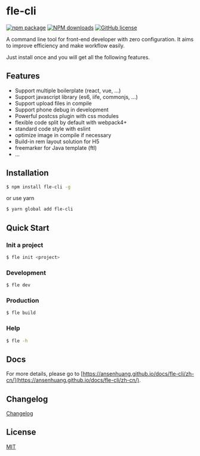 # fle-cli

[![npm package](https://img.shields.io/npm/v/fle-cli.svg?style=flat-square)](https://www.npmjs.org/package/fle-cli)
[![NPM downloads](http://img.shields.io/npm/dt/fle-cli.svg?style=flat-square)](https://npmjs.org/package/fle-cli)
[![GitHub license](https://img.shields.io/badge/license-MIT-blue.svg)](https://github.com/ansenhuang/fle-cli/blob/master/LICENSE)

A command line tool for front-end developer with zero configuration. It aims to improve efficiency and make workflow easily.

Just install once and you will get all the following features.

## Features

* Support multiple boilerplate (react, vue, ...)
* Support javascript library (es6, iife, commonjs, ...)
* Support upload files in compile
* Support phone debug in development
* Powerful postcss plugin with css modules
* flexible code split by default with webpack4+
* standard code style with eslint
* optimize image in compile if necessary
* Build-in rem layout solution for H5
* freemarker for Java template (ftl)
* ...

## Installation

```bash
$ npm install fle-cli -g
```

or use yarn

```bash
$ yarn global add fle-cli
```

## Quick Start

### Init a project

```bash
$ fle init <project>
```

### Development

```bash
$ fle dev
```

### Production

```bash
$ fle build
```

### Help

```bash
$ fle -h
```

## Docs

For more details, please go to [https://ansenhuang.github.io/docs/fle-cli/zh-cn/](https://ansenhuang.github.io/docs/fle-cli/zh-cn/).

## Changelog

[Changelog](CHANGELOG.md)

## License

[MIT](https://tldrlegal.com/license/mit-license)

